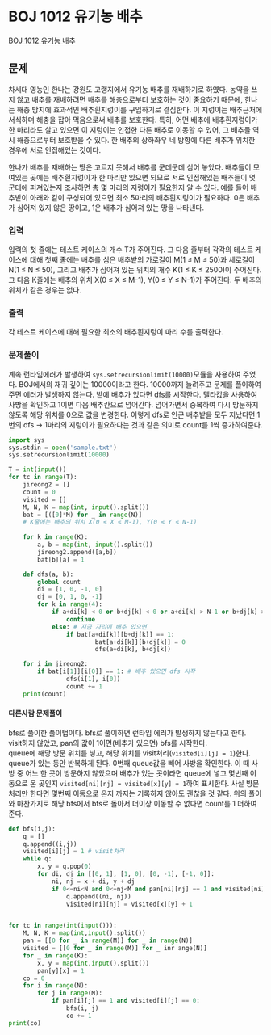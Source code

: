 # BOJ 1012 유기농 배추
[BOJ 1012 유기농 배추](https://www.acmicpc.net/problem/1012)
## 문제
차세대 영농인 한나는 강원도 고랭지에서 유기농 배추를 재배하기로 하였다. 농약을 쓰지 않고 배추를 재배하려면 배추를 해충으로부터 보호하는 것이 중요하기 때문에, 한나는 해충 방지에 효과적인 배추흰지렁이를 구입하기로 결심한다. 이 지렁이는 배추근처에 서식하며 해충을 잡아 먹음으로써 배추를 보호한다. 특히, 어떤 배추에 배추흰지렁이가 한 마리라도 살고 있으면 이 지렁이는 인접한 다른 배추로 이동할 수 있어, 그 배추들 역시 해충으로부터 보호받을 수 있다. 한 배추의 상하좌우 네 방향에 다른 배추가 위치한 경우에 서로 인접해있는 것이다.    

한나가 배추를 재배하는 땅은 고르지 못해서 배추를 군데군데 심어 놓았다. 배추들이 모여있는 곳에는 배추흰지렁이가 한 마리만 있으면 되므로 서로 인접해있는 배추들이 몇 군데에 퍼져있는지 조사하면 총 몇 마리의 지렁이가 필요한지 알 수 있다. 예를 들어 배추밭이 아래와 같이 구성되어 있으면 최소 5마리의 배추흰지렁이가 필요하다. 0은 배추가 심어져 있지 않은 땅이고, 1은 배추가 심어져 있는 땅을 나타낸다.  

### 입력
입력의 첫 줄에는 테스트 케이스의 개수 T가 주어진다. 그 다음 줄부터 각각의 테스트 케이스에 대해 첫째 줄에는 배추를 심은 배추밭의 가로길이 M(1 ≤ M ≤ 50)과 세로길이 N(1 ≤ N ≤ 50), 그리고 배추가 심어져 있는 위치의 개수 K(1 ≤ K ≤ 2500)이 주어진다. 그 다음 K줄에는 배추의 위치 X(0 ≤ X ≤ M-1), Y(0 ≤ Y ≤ N-1)가 주어진다. 두 배추의 위치가 같은 경우는 없다.

### 출력
각 테스트 케이스에 대해 필요한 최소의 배추흰지렁이 마리 수를 출력한다.

### 문제풀이
계속 런타임에러가 발생하여 `sys.setrecursionlimit(10000)`모듈을 사용하여 주었다. BOJ에서의 재귀 깊이는 10000이라고 한다. 10000까지 늘려주고 문제를 풀이하여 주면 에러가 발생하지 않는다. 밭에 배추가 있다면 dfs를 시작한다. 델타값을 사용하여 사방을 확인하고 1이면 다음 배추칸으로 넘어간다. 넘어가면서 중복하여 다시 방문하지 않도록 해당 위치를 0으로 값을 변경한다. 이렇게 dfs로 인근 배추밭을 모두 지났다면 1번의 dfs -> 1마리의 지렁이가 필요하다는 것과 같은 의미로 count를 1씩 증가하여준다. 

```python
import sys
sys.stdin = open('sample.txt')
sys.setrecursionlimit(10000)

T = int(input())
for tc in range(T):
    jireong2 = []
    count = 0
    visited = []
    M, N, K = map(int, input().split())
    bat = [([0]*M) for _ in range(N)]
    # K줄에는 배추의 위치 X(0 ≤ X ≤ M-1), Y(0 ≤ Y ≤ N-1)
    
    for k in range(K):
        a, b = map(int, input().split())
        jireong2.append([a,b])
        bat[b][a] = 1

    def dfs(a, b):
        global count
        di = [1, 0, -1, 0]
        dj = [0, 1, 0, -1]
        for k in range(4):
            if a+di[k] < 0 or b+dj[k] < 0 or a+di[k] > N-1 or b+dj[k] > M-1:
                continue
            else: # 지금 자리에 배추 있으면 
                if bat[a+di[k]][b+dj[k]] == 1:
                        bat[a+di[k]][b+dj[k]] = 0
                        dfs(a+di[k], b+dj[k])

    for i in jireong2:
        if bat[i[1]][i[0]] == 1: # 배추 있으면 dfs 시작
                dfs(i[1], i[0])
                count += 1
    print(count)

```
#### 다른사람 문제풀이
bfs로 풀이한 풀이법이다. bfs로 풀이하면 런타임 에러가 발생하지 않는다고 한다.  
visit하지 않았고, pan의 값이 1이면(배추가 있으면) bfs를 시작한다.  
queue에 해당 방문 위치를 넣고, 해당 위치를 visit처리(`visited[i][j] = 1`)한다.  
queue가 있는 동안 반복하게 된다. 0번째 queue값을 빼어 사방을 확인한다. 이 때 사방 중 어느 한 곳이 방문하지 않았으며 배추가 있는 곳이라면 queue에 넣고 몇번째 이동으로 온 곳인지 `visited[ni][nj] = visited[x][y] + 1`하여 표시한다. 사실 방문처리만 한다면 몇번째 이동으로 온지 까지는 기록하지 않아도 괜찮을 것 같다. 위의 풀이와 마찬가지로 해당 bfs에서 bfs로 돌아서 더이상 이동할 수 없다면 count를 1 더하여 준다. 
```python
def bfs(i,j):
    q = []
    q.append((i,j))
    visited[i][j] = 1 # visit처리
    while q:
        x, y = q.pop(0)
        for di, dj in [[0, 1], [1, 0], [0, -1], [-1, 0]]:
            ni, nj = x + di, y + dj
            if 0<=ni<N and 0<=nj<M and pan[ni][nj] == 1 and visited[ni][nj] == 0:
                q.append((ni, nj))
                visited[ni][nj] = visited[x][y] + 1


for tc in range(int(input())):
    M, N, K = map(int,input().split())
    pan = [[0 for _ in range(M)] for _ in range(N)]
    visited = [[0 for _ in range(M)] for _ inr ange(N)]
    for _ in range(K):
        x, y = map(int,input().split())
        pan[y][x] = 1
    co = 0
    for i in range(N):
        for j in range(M):
            if pan[i][j] == 1 and visited[i][j] == 0:
                bfs(i, j)
                co += 1
print(co)

```